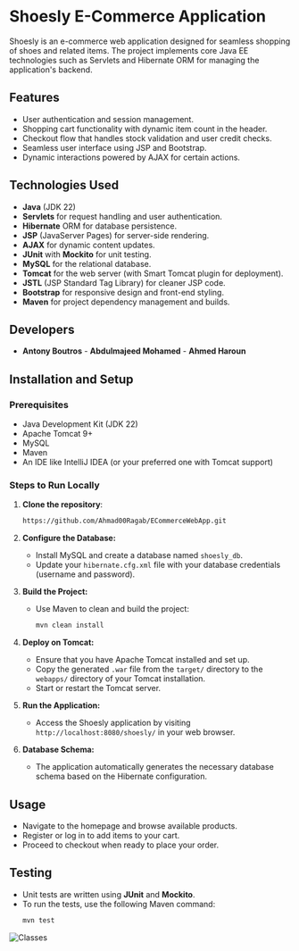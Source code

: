 # Shoesly E-Commerce Application

Shoesly is an e-commerce web application designed for seamless shopping of shoes and related items. The project implements core Java EE technologies such as Servlets and Hibernate ORM for managing the application's backend.

## Features
- User authentication and session management.
- Shopping cart functionality with dynamic item count in the header.
- Checkout flow that handles stock validation and user credit checks.
- Seamless user interface using JSP and Bootstrap.
- Dynamic interactions powered by AJAX for certain actions.

## Technologies Used
- **Java** (JDK 22)
- **Servlets** for request handling and user authentication.
- **Hibernate** ORM for database persistence.
- **JSP** (JavaServer Pages) for server-side rendering.
- **AJAX** for dynamic content updates.
- **JUnit** with **Mockito** for unit testing.
- **MySQL** for the relational database.
- **Tomcat** for the web server (with Smart Tomcat plugin for deployment).
- **JSTL** (JSP Standard Tag Library) for cleaner JSP code.
- **Bootstrap** for responsive design and front-end styling.
- **Maven** for project dependency management and builds.

## Developers
- **Antony Boutros**   - **Abdulmajeed Mohamed** - **Ahmed Haroun**



## Installation and Setup

### Prerequisites
- Java Development Kit (JDK 22)
- Apache Tomcat 9+
- MySQL
- Maven
- An IDE like IntelliJ IDEA (or your preferred one with Tomcat support)

### Steps to Run Locally

1. **Clone the repository**:
   ```bash
   https://github.com/Ahmad00Ragab/ECommerceWebApp.git
2. **Configure the Database:**
   - Install MySQL and create a database named `shoesly_db`.
   - Update your `hibernate.cfg.xml` file with your database credentials (username and password).

3. **Build the Project:**
   - Use Maven to clean and build the project:
     ```bash
     mvn clean install
     ```

4. **Deploy on Tomcat:**
   - Ensure that you have Apache Tomcat installed and set up.
   - Copy the generated `.war` file from the `target/` directory to the `webapps/` directory of your Tomcat installation.
   - Start or restart the Tomcat server.

5. **Run the Application:**
   - Access the Shoesly application by visiting `http://localhost:8080/shoesly/` in your web browser.

6. **Database Schema:**
   - The application automatically generates the necessary database schema based on the Hibernate configuration.

## Usage

- Navigate to the homepage and browse available products.
- Register or log in to add items to your cart.
- Proceed to checkout when ready to place your order.

## Testing

- Unit tests are written using **JUnit** and **Mockito**.
- To run the tests, use the following Maven command:
   ```bash
   mvn test


![Classes](https://github.com/user-attachments/assets/8ef0a6cd-4f85-4a34-9330-19ac3dca7aae)
